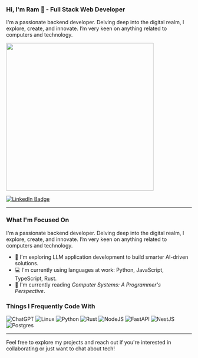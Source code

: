 ### Hi, I'm Ram 👋 - Full Stack Web Developer
I'm a passionate backend developer. Delving deep into the digital realm, I explore, create, and innovate. I’m very keen on anything related to computers and technology.

<img src="https://user-images.githubusercontent.com/74038190/225813708-98b745f2-7d22-48cf-9150-083f1b00d6c9.gif" width="400">

[![LinkedIn Badge](https://img.shields.io/badge/-LinkedIn-%230077B5?style=for-the-badge&logo=linkedin&logoColor=white)](https://www.linkedin.com/in/maohao-ran-5a91541bb)

---

### What I'm Focused On

I'm a passionate backend developer. Delving deep into the digital realm, I explore, create, and innovate. I’m very keen on anything related to computers and technology.

- 🚀 I'm exploring LLM application development to build smarter AI-driven solutions.
- 💻 I'm currently using languages at work: Python, JavaScript, TypeScript, Rust.
- 📗 I'm currently reading *Computer Systems: A Programmer's Perspective*.

### Things I Frequently Code With

![ChatGPT](https://img.shields.io/badge/chatGPT-74aa9c?style=for-the-badge&logo=openai&logoColor=white)
![Linux](https://img.shields.io/badge/Linux-FCC624?style=for-the-badge&logo=linux&logoColor=black)
![Python](https://img.shields.io/badge/python-3670A0?style=for-the-badge&logo=python&logoColor=ffdd54)
![Rust](https://img.shields.io/badge/rust-%23000000.svg?style=for-the-badge&logo=rust&logoColor=white)
![NodeJS](https://img.shields.io/badge/node.js-6DA55F?style=for-the-badge&logo=node.js&logoColor=white)
![FastAPI](https://img.shields.io/badge/FastAPI-005571?style=for-the-badge&logo=fastapi)
![NestJS](https://img.shields.io/badge/nestjs-%23E0234E.svg?style=for-the-badge&logo=nestjs&logoColor=white)
![Postgres](https://img.shields.io/badge/postgres-%23316192.svg?style=for-the-badge&logo=postgresql&logoColor=white)

---

Feel free to explore my projects and reach out if you're interested in collaborating or just want to chat about tech!
